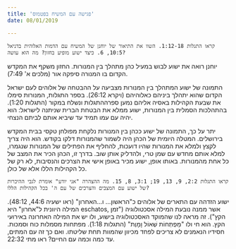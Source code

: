 ```yaml
---
title: 'פגישה עם המשיח בפטמוס'
date: 08/01/2019

---
```


`קראו התגלות 1:12-18. השוו את התיאור של יוחנן של המשיח עם הדמות האלוהית בדניאל 10:5, 6. כיצד ישוע מופיע בחזון? מה הוא עושה?`

יוחנן רואה את ישוע לבוש במעיל כהן מתהלך בין המנורות. החזון משקף את המקדש הקדום בו המנורה סיפקה אור (מלכים א' 7:49).

התמונה של ישוע המתהלך בין המנורות מצביעה על ההבטחה של אלוהים לעם ישראל הקדום שהוא יתהלך ביניהם כאלוהיהם (ויקרא 26:12). בספר התגלות, המנורות סימלו את שבעת הקהילות באסיה אליהם נמען ספרההתגלות ונשלח במקור (התגלות 1:20). בהתהלכות הסמלית בין המנורות, ישוע ממלא את הבטחת הברית שניתנה לישראל: הוא יהיה עם עמו תמיד עד שיביא אותם לביתם הנצחי.

יתר על כך, התמונה של ישוע ככהן בין המנורות נלקחת מפולחן טקסי בבית המקדש בירושלים. המטלה היומית של הכהן היה לשמור שהמנורות דלקו בקודש. הוא היה צריך לקצץ ולמלא את המנורות שהיו דועכות, להחליף את הפתילים של המנורות שנגמרו, למלא אותם מחדש עם שמן טרי, ולהדליק אותן שוב. בדרך זו, הכהן הכיר את המצב של כל אחת מהמנורות. באותו אופן, ישוע מכיר באופן אישי את הצרכים והנסיבות, לא רק של כל הקהילות הללו אלא של כולן. 

`קראו התגלות 2:2, 9, 13, 19; 3:1, 8, 15. מה ההצהרה "אני יודע" אומרת לגבי ההיכרות של ישוע עם המצבים והצרכים של עם ה' בכל הקהילות הללו?`

ישוע הזדהה עם התארים של אלוהים כ"הראשון… ו...האחרון" (ראו ישעיה 44:6, 48:12). המילה היוונית ל"אחרון" היא eschatos, אשר ממנה נובעת המילה אסכטולוגיה ("זמן הקץ"). זה מראה לנו שהמוקד האסכטולוגיה בישוע, ולו יש את המילה האחרונה באירועי הקץ. הוא חי ולו "מַפְתְּחוֹת שְׁאוֹל וָמָוֶת" (התגלות 1:18). מפתחות מסמלות כוח וסמכות. חסידיו הנאמנים לא צריכים לפחד מכיוון שהמוות תחת שליטתו. ואם כך זה עם המתים, עד כמה וכמה עם החיים? ראו מתי 22:32. 